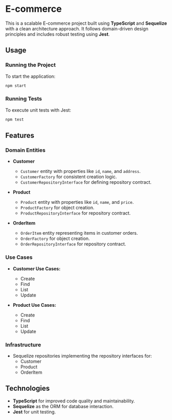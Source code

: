 # E-commerce

This is a scalable E-commerce project built using **TypeScript** and **Sequelize** with a clean architecture approach. It follows domain-driven design principles and includes robust testing using **Jest**.

## Usage

### Running the Project

To start the application:

```bash
npm start
```

### Running Tests

To execute unit tests with Jest:

```bash
npm test
```

## Features

### Domain Entities

- **Customer**

  - `Customer` entity with properties like `id`, `name`, and `address`.
  - `CustomerFactory` for consistent creation logic.
  - `CustomerRepositoryInterface` for defining repository contract.

- **Product**

  - `Product` entity with properties like `id`, `name`, and `price`.
  - `ProductFactory` for object creation.
  - `ProductRepositoryInterface` for repository contract.

- **OrderItem**

  - `OrderItem` entity representing items in customer orders.
  - `OrderFactory` for object creation.
  - `OrderRepositoryInterface` for repository contract.

### Use Cases

- **Customer Use Cases:**

  - Create
  - Find
  - List
  - Update

- **Product Use Cases:**
  - Create
  - Find
  - List
  - Update

### Infrastructure

- Sequelize repositories implementing the repository interfaces for:
  - Customer
  - Product
  - OrderItem

## Technologies

- **TypeScript** for improved code quality and maintainability.
- **Sequelize** as the ORM for database interaction.
- **Jest** for unit testing.
